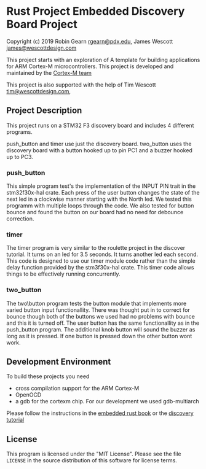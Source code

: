 # Rust Project Embedded Discovery Board Project
Copyright (c) 2019 Robin Gearn <rgearn@pdx.edu>, James Wescott <james@wescottdesign.com>

This project starts with an exploration of A template for building applications for ARM 
    Cortex-M microcontrollers. This project is developed and maintained by the [Cortex-M team][team]


This project is also supported with the help of Tim Wescott <tim@wescottdesign.com>, 

## Project Description
This project runs on a STM32 F3 discovery board and includes 4 different programs.

push\_button and timer use just the discovery board.
two\_button uses the discovery board with a button hooked up to pin PC1 and a buzzer hooked up to PC3.

### push\_button  
This simple program test's the implementation of the INPUT PIN trait in the stm32f30x-hal crate.  Each press of the user button changes the state of the next led in a clockwise manner starting with the North led. We tested this programm with multiple loops through the code.  We also tested for button bounce and found the button on our board had no need for debounce correction.

### timer
The timer program is very similar to the roulette project in the discover tutorial.  It turns on an led for 3.5 seconds.  It turns another led each second.  This code is designed to use our timer module code rather than the simple delay function provided by the stm3f30x-hal crate.  This timer code allows things to be effectively running concurrently.

### two\_button
The two\button program tests the button module that implements more varied button input functionallity.  There was thought put in to correct for bounce though both of the buttons we used had no problems with bounce and this it is turned off.  The user button has the same functionallity as in the push\_button program.  The additional knob button will sound the buzzer as long as it is pressed.  If one button is pressed down the other button wont work.

## Development Environment

To build these projects you need 
* cross compilation support for the ARM Cortex-M
* OpenOCD
* a gdb for the cortexm chip. For our development we used gdb-multiarch


Please follow the instructions in the [embedded rust book](https://rust-embedded.github.io/book/intro/install.html) or the [discovery tutorial](https://rust-embedded.github.io/discovery/03-setup/index.html)

## License

This program is licensed under the "MIT License".  Please
see the file `LICENSE` in the source distribution of this
software for license terms.

[team]: https://github.com/rust-embedded/wg#the-cortex-m-team

